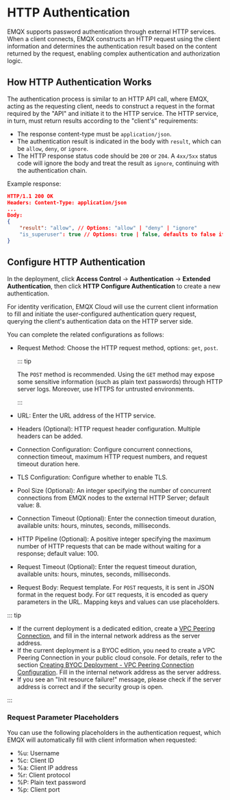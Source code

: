 # HTTP Authentication

EMQX supports password authentication through external HTTP services. When a client connects, EMQX constructs an HTTP request using the client information and determines the authentication result based on the content returned by the request, enabling complex authentication and authorization logic.

## How HTTP Authentication Works

The authentication process is similar to an HTTP API call, where EMQX, acting as the requesting client, needs to construct a request in the format required by the "API" and initiate it to the HTTP service. The HTTP service, in turn, must return results according to the "client's" requirements:

- The response content-type must be `application/json`.
- The authentication result is indicated in the body with `result`, which can be `allow`, `deny`, or `ignore`.
- The HTTP response status code should be `200` or `204`. A `4xx/5xx` status code will ignore the body and treat the result as `ignore`, continuing with the authentication chain.

Example response:

```json
HTTP/1.1 200 OK
Headers: Content-Type: application/json
...
Body:
{
    "result": "allow", // Options: "allow" | "deny" | "ignore"
    "is_superuser": true // Options: true | false, defaults to false if null
}
```

## Configure HTTP Authentication

In the deployment, click **Access Control** -> **Authentication** -> **Extended Authentication**, then click **HTTP Configure Authentication** to create a new authentication.

For identity verification, EMQX Cloud will use the current client information to fill and initiate the user-configured authentication query request, querying the client's authentication data on the HTTP server side.

You can complete the related configurations as follows:

- Request Method: Choose the HTTP request method, options: `get`, `post`. 

  ::: tip

  The `POST` method is recommended. Using the `GET` method may expose some sensitive information (such as plain text passwords) through HTTP server logs. Moreover, use HTTPS for untrusted environments. 

  :::

- URL: Enter the URL address of the HTTP service.

- Headers (Optional): HTTP request header configuration. Multiple headers can be added.

- Connection Configuration: Configure concurrent connections, connection timeout, maximum HTTP request numbers, and request timeout duration here.

- TLS Configuration: Configure whether to enable TLS.

- Pool Size (Optional): An integer specifying the number of concurrent connections from EMQX nodes to the external HTTP Server; default value: 8.

- Connection Timeout (Optional): Enter the connection timeout duration, available units: hours, minutes, seconds, milliseconds.

- HTTP Pipeline (Optional): A positive integer specifying the maximum number of HTTP requests that can be made without waiting for a response; default value: 100.

- Request Timeout (Optional): Enter the request timeout duration, available units: hours, minutes, seconds, milliseconds.

- Request Body: Request template. For `POST` requests, it is sent in JSON format in the request body. For `GET` requests, it is encoded as query parameters in the URL. Mapping keys and values can use placeholders.

::: tip

- If the current deployment is a dedicated edition, create a [VPC Peering Connection](./vpc_peering.md), and fill in the internal network address as the server address.
- If the current deployment is a BYOC edition, you need to create a VPC Peering Connection in your public cloud console. For details, refer to the section [Creating BYOC Deployment - VPC Peering Connection Configuration](../create/byoc.md#vpc-peering-connection-configuration). Fill in the internal network address as the server address.
- If you see an "Init resource failure!" message, please check if the server address is correct and if the security group is open. 

:::

### Request Parameter Placeholders

You can use the following placeholders in the authentication request, which EMQX will automatically fill with client information when requested:

- %u: Username
- %c: Client ID
- %a: Client IP address
- %r: Client protocol
- %P: Plain text password
- %p: Client port
